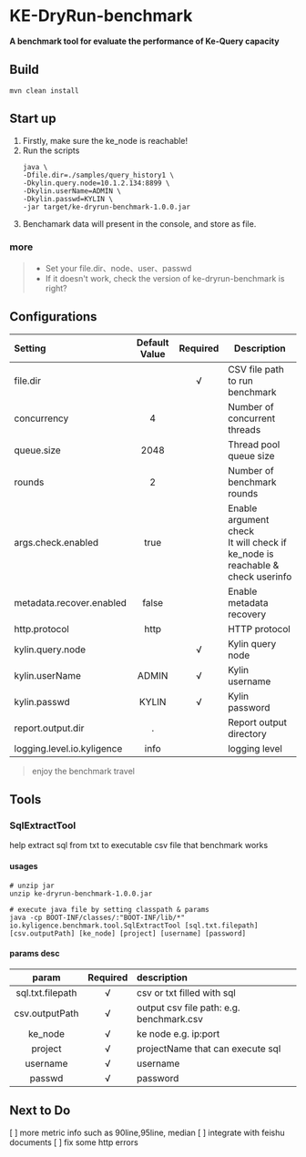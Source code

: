 # KE-DryRun-benchmark

**A benchmark tool for evaluate the performance of Ke-Query capacity**

## Build

```shell
mvn clean install
```

## Start up

1. Firstly, make sure the ke_node is reachable!
2. Run the scripts
    ```shell
    java \
    -Dfile.dir=./samples/query_history1 \
    -Dkylin.query.node=10.1.2.134:8899 \
    -Dkylin.userName=ADMIN \
    -Dkylin.passwd=KYLIN \
    -jar target/ke-dryrun-benchmark-1.0.0.jar 
    ```
3. Benchamark data will present in the console, and store as file.

### more

> - Set your file.dir、node、user、passwd
> - If it doesn't work, check the version of ke-dryrun-benchmark is right?

## Configurations

| Setting                    | Default Value | Required | Description                                                                        |
|:---------------------------|:-------------:|:--------:|------------------------------------------------------------------------------------|
| file.dir                   |               |    √     | CSV file path to run benchmark                                                     |
| concurrency                |       4       |          | Number of concurrent threads                                                       |
| queue.size                 |     2048      |          | Thread pool queue size                                                             |
| rounds                     |       2       |          | Number of benchmark rounds                                                         |
| args.check.enabled         |     true      |          | Enable argument check <br/> It will check if ke_node is reachable & check userinfo |
| metadata.recover.enabled   |     false     |          | Enable metadata recovery                                                           |
| http.protocol              |     http      |          | HTTP protocol                                                                      |
| kylin.query.node           |               |    √     | Kylin query node                                                                   |
| kylin.userName             |     ADMIN     |    √     | Kylin username                                                                     |
| kylin.passwd               |     KYLIN     |    √     | Kylin password                                                                     |
| report.output.dir          |       .       |          | Report output directory                                                            |
| logging.level.io.kyligence |     info      |          | logging level                                                                      |

> enjoy the benchmark travel

## Tools

### SqlExtractTool

help extract sql from txt to executable csv file that benchmark works

#### usages

```shell
# unzip jar
unzip ke-dryrun-benchmark-1.0.0.jar
```

```shell
# execute java file by setting classpath & params
java -cp BOOT-INF/classes/:"BOOT-INF/lib/*" io.kyligence.benchmark.tool.SqlExtractTool [sql.txt.filepath] [csv.outputPath] [ke_node] [project] [username] [password]
```

#### params desc

|      param       | Required | description                              |
|:----------------:|:--------:|:-----------------------------------------|
| sql.txt.filepath |    √     | csv or txt filled with sql               |
|  csv.outputPath  |    √     | output csv file path: e.g. benchmark.csv |
|     ke_node      |    √     | ke node e.g. ip:port                     |
|     project      |    √     | projectName that can execute sql         |
|     username     |    √     | username                                 |
|      passwd      |    √     | password                                 |

## Next to Do

[ ] more metric info such as 90line,95line, median
[ ] integrate with feishu documents
[ ] fix some http errors

